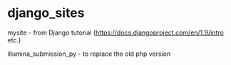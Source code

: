 # django_sites

mysite - from Django tutorial (https://docs.djangoproject.com/en/1.9/intro etc.)

illumina_submission_py - to replace the old php version
